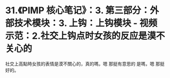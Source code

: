 # 31.《PIMP 核心笔记》：3. 第三部分：外部技术模块：3. 上钩：上钩模块 - 视频示范：2.社交上钩点时女孩的反应是漠不关心的

社交上高點時女孩的表情是漠不關心的，真的嗎，嗯 那挺有意思的 是嗎，嗯 那挺好的。